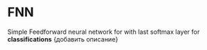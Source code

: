 # FNN
Simple Feedforward neural network for with last softmax layer for **classifications**
{добавить описание}
